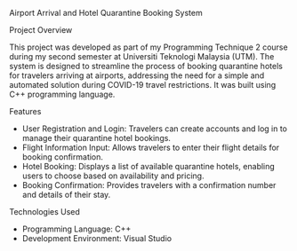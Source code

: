 Airport Arrival and Hotel Quarantine Booking System

 Project Overview

This project was developed as part of my Programming Technique 2 course during my second semester at Universiti Teknologi Malaysia (UTM). The system is designed to streamline the process of booking quarantine hotels for travelers arriving at airports, addressing the need for a simple and automated solution during COVID-19 travel restrictions. It was built using C++ programming language.

 Features

- User Registration and Login: Travelers can create accounts and log in to manage their quarantine hotel bookings.
- Flight Information Input: Allows travelers to enter their flight details for booking confirmation.
- Hotel Booking: Displays a list of available quarantine hotels, enabling users to choose based on availability and pricing.
- Booking Confirmation: Provides travelers with a confirmation number and details of their stay.

 Technologies Used

- Programming Language: C++
- Development Environment: Visual Studio 
